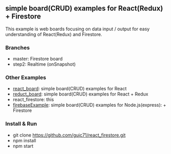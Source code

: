 ## simple board(CRUD) examples for React(Redux) + Firestore ##

This example is web boards focusing on data input / output for easy understanding of React(Redux) and Firestore.

### Branches ###
- master: Firestore board
- step2: Realtime (onSnapshot)


### Other Examples ###
- [react_board](https://github.com/gujc71/react_board): simple board(CRUD) examples for React
- [reduct_board](https://github.com/gujc71/reduct_board): simple board(CRUD) examples for React + Redux
- react_firestore: this 
- [firebaseExample](https://github.com/gujc71/firebaseExample): simple board(CRUD) examples for Node.js(express): + Firestore


### Install & Run ###
- git clone https://github.com/gujc71/react_firestore.git
- npm install
- npm start    
